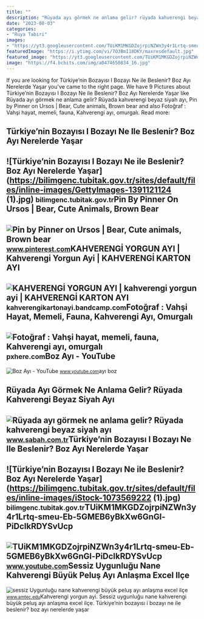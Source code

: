 ```yaml
---
title: ""
description: "Rüyada ayı görmek ne anlama gelir? rüyada kahverengi beyaz siyah ayı"
date: "2023-08-03"
categories:
- "Ruya Tabiri"
images:
- "https://yt3.googleusercontent.com/TUiKM1MKGDZojrpiNZWn3y4r1Lrtq-smeu-Eb-5GMEB6yBkXw6GnGl-PiDcIkRDYSvUcp-UkCEk=s176-c-k-c0x00ffffff-no-rj"
featuredImage: "https://i.ytimg.com/vi/7OJBmI18DKY/maxresdefault.jpg"
featured_image: "https://yt3.googleusercontent.com/TUiKM1MKGDZojrpiNZWn3y4r1Lrtq-smeu-Eb-5GMEB6yBkXw6GnGl-PiDcIkRDYSvUcp-UkCEk=s176-c-k-c0x00ffffff-no-rj"
image: "https://f4.bcbits.com/img/a0474650834_16.jpg"
---
```


If you are looking for Türkiye’nin Bozayısı I Bozayı Ne ile Beslenir? Boz Ayı Nerelerde Yaşar you've came to the right page. We have 9 Pictures about Türkiye’nin Bozayısı I Bozayı Ne ile Beslenir? Boz Ayı Nerelerde Yaşar like Rüyada ayı görmek ne anlama gelir? Rüyada kahverengi beyaz siyah ayı, Pin by Pinner on Ursos | Bear, Cute animals, Brown bear and also Fotoğraf : Vahşi hayat, memeli, fauna, Kahverengi ayı, omurgalı. Read more:

Türkiye’nin Bozayısı I Bozayı Ne Ile Beslenir? Boz Ayı Nerelerde Yaşar
----------------------------------------------------------------------

 ![Türkiye’nin Bozayısı I Bozayı Ne ile Beslenir? Boz Ayı Nerelerde Yaşar](https://bilimgenc.tubitak.gov.tr/sites/default/files/inline-images/GettyImages-1391121124 (1).jpg) <small>bilimgenc.tubitak.gov.tr</small>Pin By Pinner On Ursos | Bear, Cute Animals, Brown Bear
-------------------------------------------------------

 ![Pin by Pinner on Ursos | Bear, Cute animals, Brown bear](https://i.pinimg.com/originals/38/e0/f1/38e0f1ff65827d10adff270b7f175953.jpg) <small>www.pinterest.com</small>KAHVERENGİ YORGUN AYI | Kahverengi Yorgun Ayi | KAHVERENGİ KARTON AYI
---------------------------------------------------------------------

 ![KAHVERENGİ YORGUN AYI | kahverengi yorgun ayi | KAHVERENGİ KARTON AYI](https://f4.bcbits.com/img/a0474650834_16.jpg) <small>kahverengikartonayi.bandcamp.com</small>Fotoğraf : Vahşi Hayat, Memeli, Fauna, Kahverengi Ayı, Omurgalı
---------------------------------------------------------------

 ![Fotoğraf : Vahşi hayat, memeli, fauna, Kahverengi ayı, omurgalı](https://c.pxhere.com/photos/77/e0/photo-1406078.jpg!d) <small>pxhere.com</small>Boz Ayı - YouTube
-----------------

 ![Boz Ayı - YouTube](https://i.ytimg.com/vi/7OJBmI18DKY/maxresdefault.jpg) <small>www.youtube.com</small>ayı boz

Rüyada Ayı Görmek Ne Anlama Gelir? Rüyada Kahverengi Beyaz Siyah Ayı
--------------------------------------------------------------------

 ![Rüyada ayı görmek ne anlama gelir? Rüyada kahverengi beyaz siyah ayı](https://iasbh.tmgrup.com.tr/d68382/650/344/0/44/800/464?u=https://isbh.tmgrup.com.tr/sbh/2020/02/25/ruyada-ayi-gormek-ne-anlama-gelir-ruyada-kahverengi-beyaz-siyah-ayi-gormek-1582579371916.jpg) <small>www.sabah.com.tr</small>Türkiye’nin Bozayısı I Bozayı Ne Ile Beslenir? Boz Ayı Nerelerde Yaşar
----------------------------------------------------------------------

 ![Türkiye’nin Bozayısı I Bozayı Ne ile Beslenir? Boz Ayı Nerelerde Yaşar](https://bilimgenc.tubitak.gov.tr/sites/default/files/inline-images/iStock-1073569222 (1).jpg) <small>bilimgenc.tubitak.gov.tr</small>TUiKM1MKGDZojrpiNZWn3y4r1Lrtq-smeu-Eb-5GMEB6yBkXw6GnGl-PiDcIkRDYSvUcp
---------------------------------------------------------------------

 ![TUiKM1MKGDZojrpiNZWn3y4r1Lrtq-smeu-Eb-5GMEB6yBkXw6GnGl-PiDcIkRDYSvUcp](https://yt3.googleusercontent.com/TUiKM1MKGDZojrpiNZWn3y4r1Lrtq-smeu-Eb-5GMEB6yBkXw6GnGl-PiDcIkRDYSvUcp-UkCEk=s176-c-k-c0x00ffffff-no-rj) <small>www.youtube.com</small>Sessiz Uygunluğu Nane Kahverengi Büyük Peluş Ayı Anlaşma Excel Ilçe
-------------------------------------------------------------------

 ![sessiz Uygunluğu nane kahverengi büyük peluş ayı anlaşma excel ilçe](https://cdn.dsmcdn.com/ty37/product/media/images/20201216/16/39037469/119990866/1/1_org_zoom.jpg) <small>www.amtec.edu</small>Kahverengi̇ yorgun ayi. Sessiz uygunluğu nane kahverengi büyük peluş ayı anlaşma excel ilçe. Türkiye’nin bozayısı i bozayı ne ile beslenir? boz ayı nerelerde yaşar
